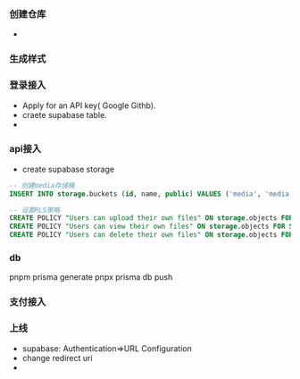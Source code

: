 ### 创建仓库
- 
### 生成样式

### 登录接入
- Apply for an API key( Google Githb).
- craete supabase table.
- 
### api接入
- create supabase storage
```sql
-- 创建media存储桶
INSERT INTO storage.buckets (id, name, public) VALUES ('media', 'media', true);

-- 设置RLS策略
CREATE POLICY "Users can upload their own files" ON storage.objects FOR INSERT WITH CHECK (auth.uid()::text = (storage.foldername(name))[1]);
CREATE POLICY "Users can view their own files" ON storage.objects FOR SELECT USING (auth.uid()::text = (storage.foldername(name))[1]);
CREATE POLICY "Users can delete their own files" ON storage.objects FOR DELETE USING (auth.uid()::text = (storage.foldername(name))[1]);
```

### db
pnpm prisma generate
pnpx prisma db push

### 支付接入

### 上线
- supabase: Authentication=>URL Configuration
- change redirect uri
- 



 